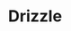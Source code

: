---
title: "Drizzle"
description: "A modern TypeScript ORM for SQL databases."
icon: "fas fa-cloud"
pros:
  - "Type-safe queries with TypeScript."
  - "Lightweight and performant."
  - "Supports multiple SQL databases."
cons:
  - "Newer library, so community and resources are still growing."
  - "May not have all the advanced features of more mature ORMs."
useCases:
  - "Building type-safe database interactions in TypeScript projects."
  - "Greenfield projects where type safety is a priority."
  - "Applications requiring high performance and minimal overhead."
---